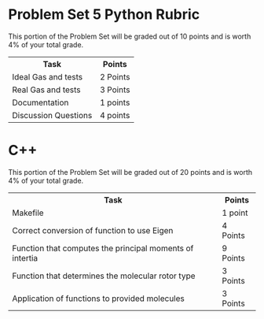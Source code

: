 # Problem Set 5 Python Rubric

This portion of the Problem Set will be graded out of 10 points and is worth 4% of your total grade.

<table width="100%">
    <tr>
        <th>
            Task
        </th>
        <th>
            Points
        </th>
    </tr>
    <tr>
        <td>
           Ideal Gas and tests
        </td>
        <td>
            2 Points
        </td>
    </tr>
    <tr>
        <td>
           Real Gas and tests
        </td>
        <td>
            3 Points
        </td>
    </tr>
    <tr>
    <td>
        Documentation
    </td>
    <td>
        1 points
    </td>
    <tr>
    <td>
        Discussion Questions
    </td>
    <td>
        4 points
    </td>


</table>

# C++

This portion of the Problem Set will be graded out of 20 points and is worth 4% of your total grade.

<table width="100%">
    <tr>
        <th>
            Task
        </th>
        <th>
            Points
        </th>
    </tr>
    <tr>
        <td>
        Makefile
        </td>
        <td>
        1 point
        </td>
    </tr>
    <tr>
        <td>
            Correct conversion of function to use Eigen
        </td>
        <td>
            4 Points
        </td>
    </tr>
    <tr>
        <td>
            Function that computes the principal moments of intertia
        </td>
        <td>
            9 Points
        </td>
    </tr>
    <tr>
        <td>
            Function that determines the molecular rotor type
        </td>
        <td>
            3 Points
        </td>
    </tr>
    <tr>
        <td>
            Application of functions to provided molecules
        </td>
        <td>
            3 Points
        </td>
    </tr>
    
</table>
